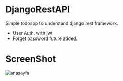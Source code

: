 # DjangoRestAPI
Simple todoapp to understand django rest framework.

- User Auth. with jwt
- Forget password future added.

# ScreenShot

![anasayfa](https://i.hizliresim.com/fti2js.png)


